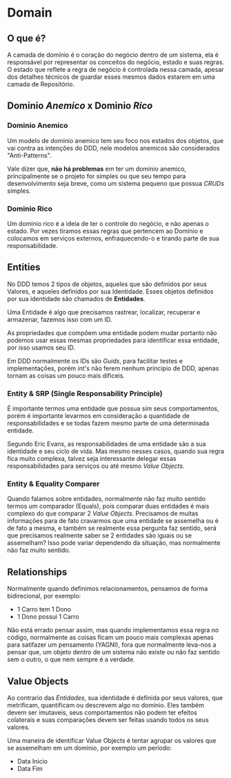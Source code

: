 # Domain

## O que é?
A camada de domínio é o coração do negócio dentro de um sistema, ela é responsável por representar os conceitos do negócio, estado e suas regras. O estado que reflete a regra de negócio é controlada nessa camada, apesar dos detalhes técnicos de guardar esses mesmos dados estarem em uma camada de Repositório.

## Dominio _Anemico_ x Dominio _Rico_

### Dominio Anemico
Um modelo de dominio anemico tem seu foco nos estados dos objetos, que vai contra as intenções do DDD, nele modelos anemicos são considerados "Anti-Patterns".

Vale dizer que, **não há problemas** em ter um domínio anemico, principalmente se o projeto for simples ou que seu tempo para desenvolvimento seja breve, como um sistema pequeno que possua _CRUDs_ simples.

### Dominio Rico
Um dominio rico é a ideia de ter o controle do negócio, e não apenas o estado. Por vezes tiramos essas regras que pertencem ao Domínio e colocamos em serviços externos, enfraquecendo-o e tirando parte de sua responsabilidade.


## Entities
No DDD temos 2 tipos de objetos, aqueles que são definidos por seus Valores, e aqueles definidos por sua Identidade. Esses objetos definidos por sua identidade são chamados de **Entidades**.

Uma Entidade é algo que precisamos rastrear, localizar, recuperar e armazenar, fazemos isso com um ID.

As propriedades que compõem uma entidade podem mudar portanto não podemos usar essas mesmas propriedades para identificar essa entidade, por isso usamos seu ID.

Em DDD normalmente os IDs são _Guids_, para facilitar testes e implementações, porém int's não ferem nenhum principio de DDD, apenas tornam as coisas um pouco mais dificeis.

### Entity & SRP (Single Responsability Principle)
É importante termos uma entidade que possua sim seus comportamentos, porém é importante levarmos em consideração a quantidade de responsabilidades e se todas fazem mesmo parte de uma determinada entidade.

Segundo Eric Evans, as responsabilidades de uma entidade são a sua identidade e seu ciclo de vida. Mas mesmo nesses casos, quando sua regra fica muito complexa, talvez seja interessante delegar essas responsabilidades para serviços ou até mesmo _Value Objects_.

### Entity & Equality Comparer
Quando falamos sobre entidades, normalmente não faz muito sentido termos um comparador (Equals), pois comparar duas entidades é mais complexo do que comparar 2 _Value Objects_. Precisamos de muitas informações para de fato cravarmos que uma entidade se assemelha ou é de fato a mesma, e também se realmente essa pergunta faz sentido, será que precisamos realmente saber se 2 entidades são iguais ou se assemelham? Isso pode variar dependendo da situação, mas normalmente não faz muito sentido.

## Relationships
Normalmente quando definimos relacionamentos, pensamos de forma bidirecional, por exemplo:
  - 1 Carro tem 1 Dono
  - 1 Dono possui 1 Carro

Não está errado pensar assim, mas quando implementamos essa regra no código, normalmente as coisas ficam um pouco mais complexas apenas para satifazer um pensamento (YAGNI), fora que normalmente leva-nos a pensar que, um objeto dentro de um sistema não existe ou não faz sentido sem o outro, o que nem sempre é a verdade.

## Value Objects
Ao contrario das _Entidades_, sua identidade é definida por seus valores, que metrificam, quantificam ou descrevem algo no domínio. Eles também devem ser imutaveis, seus comportamentos não podem ter efeitos colaterais e suas comparações devem ser feitas usando todos os seus valores.

Uma maneira de identificar Value Objects é tentar agrupar os valores que se assemelham em um domínio, por exemplo um período:
  - Data Inicio
  - Data Fim
